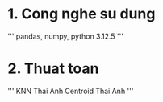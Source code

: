 # 1. Cong nghe su dung
'''
pandas, numpy, python 3.12.5
'''
# 2. Thuat toan
'''
KNN Thai Anh
Centroid Thai Anh
'''